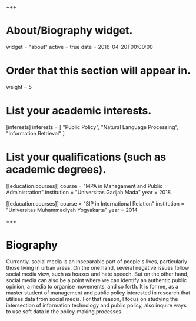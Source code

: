 +++
# About/Biography widget.
widget = "about"
active = true
date = 2016-04-20T00:00:00

# Order that this section will appear in.
weight = 5

# List your academic interests.
[interests]
  interests = [
    "Public Policy",
    "Natural Language Processing",
    "Information Retrieval"
  ]

# List your qualifications (such as academic degrees).
[[education.courses]]
  course = "MPA in Managament and Public Administration"
  institution = "Universitas Gadjah Mada"
  year = 2018

[[education.courses]]
  course = "SIP in International Relation"
  institution = "Universitas Muhammadiyah Yogyakarta"
  year = 2014
 
+++

# Biography

Currently, social media is an inseparable part of people's lives, particularly those living in urban areas. On the one hand, several negative issues follow social media view, such as hoaxes and hate speech. But on the other hand, social media can also be a point where we can identify an authentic public opinion, a media to organise movements, and so forth. It is for me, as a master student of management and public policy interested in research that utilises data from social media. For that reason, I focus on studying the intersection of information technology and public policy, also inquire ways to use soft data in the policy-making processes.
